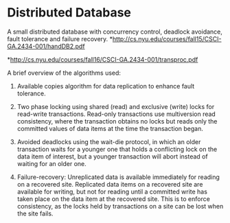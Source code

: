 # Distributed Database

A small distributed database with concurrency control, deadlock avoidance, fault tolerance and
failure recovery.
*http://cs.nyu.edu/courses/fall15/CSCI-GA.2434-001/handDB2.pdf

*http://cs.nyu.edu/courses/fall16/CSCI-GA.2434-001/transproc.pdf

A brief overview of the algorithms used:

1. Available copies algorithm for data replication to enhance fault tolerance.

2. Two phase locking using shared (read) and exclusive (write) locks for read-write transactions. Read-only transactions use multiversion read consistency, where the transaction obtains no locks but reads only the committed values of data items at the time the transaction began.

3. Avoided deadlocks using the wait-die protocol, in which an older transaction waits for a younger one that holds a conflicting lock on the data item of interest, but a younger transaction will abort instead of waiting for an older one.

4. Failure-recovery: Unreplicated data is available immediately for reading on a recovered site. Replicated data items on a recovered site are available for writing, but not for reading until a committed write has taken place on the data item at the recovered site. This is to enforce consistency, as the locks held by transactions on a site can be lost when the site fails.
